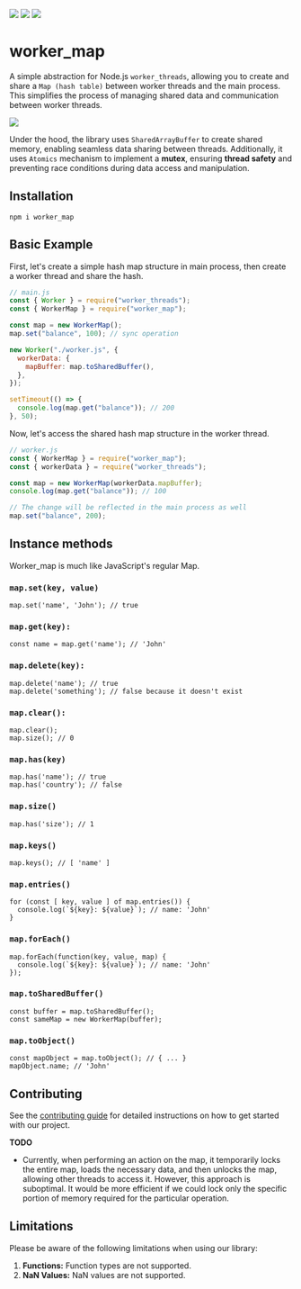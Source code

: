 ![](https://img.shields.io/badge/dependencies-none-brightgreen.svg)
![](https://img.shields.io/npm/l/worker_map.svg)
![](https://img.shields.io/npm/dt/worker_map.svg)

# worker_map

A simple abstraction for Node.js `worker_threads`, allowing you to create and share a `Map (hash table)` between worker threads and the main process. This simplifies the process of managing shared data and communication between worker threads.

![](https://topentol.sirv.com/github/worker_map.jpg)

Under the hood, the library uses `SharedArrayBuffer` to create shared memory, enabling seamless data sharing between threads. Additionally, it uses `Atomics` mechanism to implement a **mutex**, ensuring **thread safety** and preventing race conditions during data access and manipulation.

## Installation

```
npm i worker_map
```

## Basic Example

First, let's create a simple hash map structure in main process, then create a worker thread and share the hash.

```js
// main.js
const { Worker } = require("worker_threads");
const { WorkerMap } = require("worker_map");

const map = new WorkerMap();
map.set("balance", 100); // sync operation

new Worker("./worker.js", {
  workerData: {
    mapBuffer: map.toSharedBuffer(),
  },
});

setTimeout(() => {
  console.log(map.get("balance")); // 200
}, 50);
```

Now, let's access the shared hash map structure in the worker thread.

```js
// worker.js
const { WorkerMap } = require("worker_map");
const { workerData } = require("worker_threads");

const map = new WorkerMap(workerData.mapBuffer);
console.log(map.get("balance")); // 100

// The change will be reflected in the main process as well
map.set("balance", 200);
```

## Instance methods

Worker_map is much like JavaScript's regular Map.

### `map.set(key, value)`

```
map.set('name', 'John'); // true
```

### `map.get(key):`

```
const name = map.get('name'); // 'John'
```

### `map.delete(key):`

```
map.delete('name'); // true
map.delete('something'); // false because it doesn't exist
```

### `map.clear():`

```
map.clear();
map.size(); // 0
```

### `map.has(key)`

```
map.has('name'); // true
map.has('country'); // false
```

### `map.size()`

```
map.has('size'); // 1
```

### `map.keys()`

```
map.keys(); // [ 'name' ]
```

### `map.entries()`

```
for (const [ key, value ] of map.entries()) {
  console.log(`${key}: ${value}`); // name: 'John'
}
```

### `map.forEach()`

```
map.forEach(function(key, value, map) {
  console.log(`${key}: ${value}`); // name: 'John'
});
```

### `map.toSharedBuffer()`

```
const buffer = map.toSharedBuffer();
const sameMap = new WorkerMap(buffer);
```

### `map.toObject()`

```
const mapObject = map.toObject(); // { ... }
mapObject.name; // 'John'
```

## Contributing

See the [contributing guide](https://github.com/nairihar/worker_map/blob/main/CONTRIBUTING.md) for detailed instructions on how to get started with our project.

**TODO**

- Currently, when performing an action on the map, it temporarily locks the entire map, loads the necessary data, and then unlocks the map, allowing other threads to access it. However, this approach is suboptimal. It would be more efficient if we could lock only the specific portion of memory required for the particular operation.

## Limitations

Please be aware of the following limitations when using our library:

1. **Functions:** Function types are not supported.
2. **NaN Values:** NaN values are not supported.
